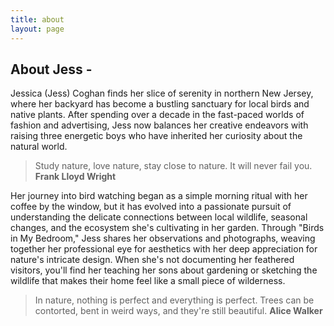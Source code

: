 ```yaml
---
title: about
layout: page
---
```

## About Jess - 

Jessica (Jess) Coghan finds her slice of serenity in northern New Jersey, where her backyard has become a bustling sanctuary for local birds and native plants. After spending over a decade in the fast-paced worlds of fashion and advertising, Jess now balances her creative endeavors with raising three energetic boys who have inherited her curiosity about the natural world.


> Study nature, love nature, stay close to nature. It will never fail you.
> **Frank Lloyd Wright**

Her journey into bird watching began as a simple morning ritual with her coffee by the window, but it has evolved into a passionate pursuit of understanding the delicate connections between local wildlife, seasonal changes, and the ecosystem she's cultivating in her garden. Through "Birds in My Bedroom," Jess shares her observations and photographs, weaving together her professional eye for aesthetics with her deep appreciation for nature's intricate design. When she's not documenting her feathered visitors, you'll find her teaching her sons about gardening or sketching the wildlife that makes their home feel like a small piece of wilderness.

> In nature, nothing is perfect and everything is perfect. Trees can be contorted, bent in weird ways, and they're still beautiful.
> **Alice Walker**